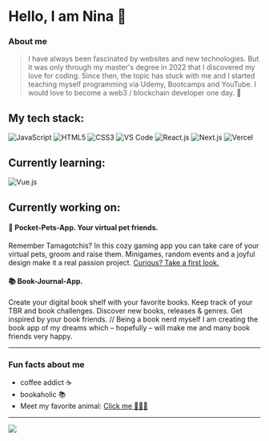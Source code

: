 # Hello, I am Nina 🙂

### About me
> I have always been fascinated by websites and new technologies. But it was only through my master's degree in 2022 that I discovered my love for coding. Since then, the topic has stuck with me and I started teaching myself programming via Udemy, Bootcamps and YouTube. I would love to become a web3 / blockchain developer one day. 🔮

## My tech stack:
![JavaScript](https://img.shields.io/badge/-JavaScript-%23F7DF1C?style=flat-square&logo=javascript&logoColor=000000&labelColor=%23F7DF1C&color=%23FFCE5A)
![HTML5](https://img.shields.io/badge/-HTML5-%23E44D27?style=flat-square&logo=html5&logoColor=ffffff)
![CSS3](https://img.shields.io/badge/-CSS3-%231572B6?style=flat-square&logo=css3)
![VS Code](https://img.shields.io/badge/-VSCode-%23007ACC?style=flat-square&logo=visual-studio-code)
![React.js](https://img.shields.io/badge/-React.js-%23282C34?style=flat-square&logo=react)
![Next.js](https://img.shields.io/badge/-Next.js-%23000000?style=flat-square&logo=nextdotjs)
![Vercel](https://img.shields.io/badge/-Vercel-%23ffffff?style=flat-square&logo=vercel&logoColor=000000)

## Currently learning:
![Vue.js](https://img.shields.io/badge/-Vue.js-%232c3e50?style=flat-square&logo=vuedotjs)

## Currently working on:
#### 🐶 Pocket-Pets-App. Your virtual pet friends. 
Remember Tamagotchis? In this cozy gaming app you can take care of your virtual pets, groom and raise them. Minigames, random events and a joyful design make it a real passion project. [Curious? Take a first look.](https://pocket-pets-kappa.vercel.app/)
#### 📚 Book-Journal-App. 
Create your digital book shelf with your favorite books. Keep track of your TBR and book challenges. Discover new books, releases & genres. Get inspired by your book friends. // Being a book nerd myself I am creating the book app of my dreams which – hopefully – will make me and many book friends very happy.

---
### Fun facts about me
- coffee addict ☕️
- bookaholic 📚
- Meet my favorite animal: [Click me 🐙🐱🦦](https://giphy.com/gifs/baby-fire-elephant-ri8Kb9LOe5Nza)
---
<a href="https://www.linkedin.com/in/nina-weber-54253b16a"><img src="https://img.shields.io/badge/linkedin-%230077B5.svg?&style=for-the-badge&logo=linkedin&logoColor=white" /></a>

<!--
IDEAS: 
books -- https://github.com/arg3t/goodreads-readme
header -- https://reheader.glitch.me/home 
Tech Icons -- https://github.com/xiaoluoboding/xiaoluoboding/blob/master/README.md
Tech Icons -- https://github.com/MikeCodesDotNET/ColoredBadges/tree/master
aufklappbare Bereiche –– https://github.com/brunotacca/brunotacca/blob/main/README.md


**ninagw/ninagw** is a ✨ _special_ ✨ repository because its `README.md` (this file) appears on your GitHub profile.

Here are some ideas to get you started:

- 🔭 I’m currently working on ...
- 🌱 I’m currently learning ...
- 👯 I’m looking to collaborate on ...
- 🤔 I’m looking for help with ...
- 💬 Ask me about ...
- 📫 How to reach me: ...
- 😄 Pronouns: ...
- ⚡ Fun fact: ...


More Languages & Tools:
![TypeScript](https://img.shields.io/badge/-TypeScript-007ACC?style=flat-square&logo=typescript&logoColor=white)
![Vue.js](https://img.shields.io/badge/-Vue.js-%232c3e50?style=flat-square&logo=vuedotjs)
![Nuxt](https://img.shields.io/badge/-Nuxt.js-%23282C34?style=flat-square&logo=nuxtdotjs)

![Less](https://img.shields.io/badge/-Less-%231d365d?style=flat-square&logo=less&logoColor=ffffff)
![Sass](https://img.shields.io/badge/-Sass-%23CC6699?style=flat-square&logo=sass&logoColor=ffffff)
![Stylus](https://img.shields.io/badge/-Stylus-%23333333?style=flat-square&logo=stylus)
![TailwindCSS](https://img.shields.io/badge/-TailwindCSS-%231a202c?style=flat-square&logo=tailwind-css)
![UnoCSS](https://img.shields.io/badge/-UnoCSS-%23333333?style=flat-square&logo=unocss)
![WindiCSS](https://img.shields.io/badge/-WindiCSS-%23000000?style=flat-square&logo=tailwind-css&&logoColor=48B0F1)

![Webpack](https://img.shields.io/badge/-Webpack-%232C3A42?style=flat-square&logo=webpack)
![Rollup](https://img.shields.io/badge/-Rollup-%23EC4A3F?style=flat-square&logo=rollupdotjs&logoColor=ffffff)
![Vite](https://img.shields.io/badge/-Vite-%23646CFF?style=flat-square&logo=vite&logoColor=ffffff)
![ESlint](https://img.shields.io/badge/-ESLint-%234B32C3?style=flat-square&logo=eslint)
![Prettier](https://img.shields.io/badge/-Prettier-%23F7B93E?style=flat-square&logo=prettier&logoColor=ffffff)
![Git](https://img.shields.io/badge/-Git-%23F05032?style=flat-square&logo=git&logoColor=%23ffffff)
![GitLab](https://img.shields.io/badge/-GitLab-FCA121?style=flat-square&logo=gitlab)
![VS Code](https://img.shields.io/badge/-VSCode-%23007ACC?style=flat-square&logo=visual-studio-code)

![Netlify](https://img.shields.io/badge/-Netlify-%2300C7B7?style=flat-square&logo=netlify&logoColor=ffffff)
![Vercel](https://img.shields.io/badge/-Vercel-%23ffffff?style=flat-square&logo=vercel&logoColor=000000)
![Railway](https://img.shields.io/badge/-Railway-%230B0D0E?style=flat-square&logo=railway)
![Render](https://img.shields.io/badge/-Render-%2346E3B7?style=flat-square&logo=render&logoColor=ffffff)

-->
